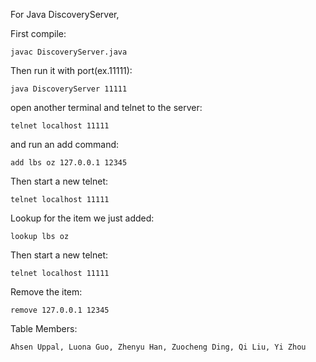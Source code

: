 For Java DiscoveryServer,

First compile:
```
javac DiscoveryServer.java
```
Then run it with port(ex.11111):
```
java DiscoveryServer 11111
```
open another terminal and telnet to the server:
```
telnet localhost 11111
```
and run an add command:
```
add lbs oz 127.0.0.1 12345
```
Then start a new telnet:
```
telnet localhost 11111
```
Lookup for the item we just added:
```
lookup lbs oz
```
Then start a new telnet:
```
telnet localhost 11111
```
Remove the item:
```
remove 127.0.0.1 12345
```


Table Members:

    Ahsen Uppal, Luona Guo, Zhenyu Han, Zuocheng Ding, Qi Liu, Yi Zhou
